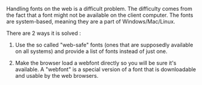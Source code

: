 Handling fonts on the web is a difficult problem. The difficulty comes from the fact that a font might not be available on the client computer. The fonts are system-based, meaning they are a part of Windows/Mac/Linux. 

There are 2 ways it is solved :

1) Use the so called "web-safe" fonts (ones that are supposedly available on all systems) and provide a list of fonts instead of just one.

2) Make the browser load a webfont directly so you will be sure it's available. A "webfont" is a special version of a font that is downloadable and usable by the web browsers.
